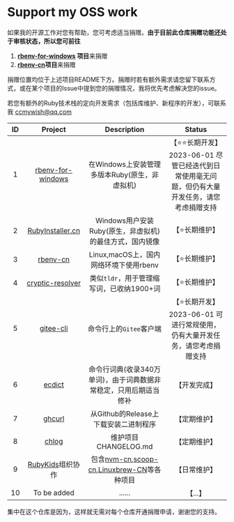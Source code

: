 # Support my OSS work

如果我的开源工作对您有帮助，您可考虑适当捐赠。**由于目前此仓库捐赠功能还处于审核状态，所以您可前往**

1. **[rbenv-for-windows](https://github.com/ccmywish/rbenv-for-windows) 项目**来捐赠
2. **[rbenv-cn](https://gitee.com/RubyKids/rbenv-cn)项目**来捐赠

捐赠位置均位于上述项目README下方。捐赠时若有额外需求请您留下联系方式，或在某个项目的Issue中提到您的捐赠情况，我将优先考虑解决您的issue。

若您有额外的Ruby技术栈的定向开发需求（包括库维护、新程序的开发），可联系我 [ccmywish@qq.com](mailto://ccmywish@qq.com)

|  ID  |                           Project                            |                         Description                          |     Status     |
| :--: | :----------------------------------------------------------: | :----------------------------------------------------------: | :------------: |
|  1   | [rbenv-for-windows](https://github.com/ccmywish/rbenv-for-windows) |        在Windows上安装管理多版本Ruby(原生，非虚拟机)         | 【⭐⭐长期开发】2023-06-01 尽管已经迭代到日常使用毫无问题，但仍有大量开发任务，请您考虑捐赠支持  |
|  2   |        [RubyInstaller.cn](https://rubyinstaller.cn/)         |   Windows用户安装Ruby(原生，非虚拟机)的最佳方式，国内镜像    | 【⭐长期维护】  |
|  3   |       [rbenv-cn](https://gitee.com/RubyKids/rbenv-cn)        |            Linux,macOS上，国内网络环境下使用rbenv            | 【⭐长期维护】  |
|  4   | [cryptic-resolver](https://github.com/cryptic-resolver/cr.rb) |         类似`tldr`，用于管理缩写词，已收纳1900+词         | 【⭐长期维护】 |
| 5 | [gitee-cli](https://gitee.com/ccmywish/gitee-cli) | 命令行上的`Gitee`客户端 | 【⭐长期开发】2023-06-01 可进行常规使用，仍有大量开发任务，请您考虑捐赠支持 |
|  6  |         [ecdict](https://gitee.com/ccmywish/ecdict)          | 命令行词典(收录340万单词)，由于词典数据非常稳定，只用后期适当修补 |  【开发完成】  |
|  7  |         [ghcurl](git@github.com:ccmywish/ghcurl.git)         |            从Github的Release上下载安装二进制程序             |  【定期维护】  |
|  8  |          [chlog](https://github.com/ccmywish/chlog)          |                     维护项目CHANGELOG.md                     |  【定期维护】  |
|  9  |        [RubyKids](https://gitee.com/RubyKids)组织协作        | 包含[nvm-cn](https://gitee.com/RubyKids/nvm-cn),[scoop-cn](https://gitee.com/RubyKids/scoop-cn),[Linuxbrew-CN](https://gitee.com/RubyKids/Linuxbrew-CN)等各种项目 |  【日常维护】  |
|  10  |                         To be added                          |                            ......                            |    【...】     |



集中在这个仓库是因为，这样就无需对每个仓库开通捐赠申请，谢谢您的支持。
